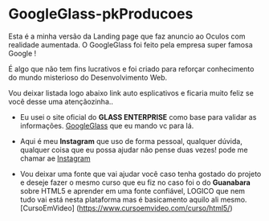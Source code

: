 # GoogleGlass-pkProducoes
Esta é a minha versão da Landing page que faz anuncio ao Oculos com realidade aumentada.
O GoogleGlass foi feito pela empresa super famosa Google !
   
É algo que não tem fins lucrativos e foi criado para reforçar conhecimento do mundo misterioso do Desenvolvimento Web.

Vou deixar listada logo abaixo link auto esplicativos e ficaria muito feliz se você desse uma atençãozinha..

* Eu usei o site oficial do **GLASS ENTERPRISE** como base para validar as informações. [GoogleGlass](https://www.google.com/glass/tech-specs/) que eu mando vc para lá.

* Aqui é meu **Instagram** que uso de forma pessoal, qualquer dúvida, qualquer coisa que eu possa ajudar não pense duas vezes! pode me chamar ae [Instagram](https://www.instagram.com/euu_pabloo/)

* Vou deixar uma fonte que vai ajudar você caso tenha gostado do projeto e deseje fazer o mesmo curso que eu fiz no caso foi o do **Guanabara** sobre HTML5 e aprender em uma fonte confiável, LOGICO que nem tudo vai está nesta plataforma mas é basicamento aquilo ali mesmo.
[CursoEmVideo] (https://www.cursoemvideo.com/curso/html5/)